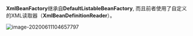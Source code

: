 **XmlBeanFactory**继承自**DefaultListableBeanFactory**, 而且前者使用了自定义的XML读取器（**XmlBeanDefinitionReader**）。

![image-20200611104657797](C:\Users\HarrisonLee\AppData\Roaming\Typora\typora-user-images\image-20200611104657797.png)

